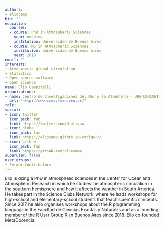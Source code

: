 ```yaml
---
authors:
- eliocamp
bio: ""
education:
  courses:
  - course: PhD in Atmospheric Sciences
    year: ongoing
    institution: Universidad de Buenos Aires
  - course: MS in Atmospheric Sciences
    institution: Universidad de Buenos Aires
    year: 2018
email: ""
interests:
- Atmospheric global circulation
- Statistics
- Open source software
- Open science
name: Elio Campitelli
organizations:
- name: Centro de Investigaciones del Mar y la Atmósfera - UBA-CONICET
  url: "http://www.cima.fcen.uba.ar/"
role:
social:
- icon: twitter
  icon_pack: fab
  link: https://twitter.com/d_olivaw
- icon: globe
  icon_pack: fas
  link: https://eliocamp.github.io/codigo-r/
- icon: github
  icon_pack: fab
  link: https://github.com/eliocamp
superuser: false
user_groups:
- Former Contributors
---
```


Elio is doing a PhD in atmospheric sciences in the Center for Ocean and Atmospheric Research in which he studies the atmospheric circulation in the southern hemisphere and how it affects the weather in South America. He takes part in the Science Clubs Network, where he leads workshops for high-school and elementary-school students that teach scientific concepts. Since 2017 he also organises workshops about the R programming language in the Facultad de Ciencias Exactas y Naturales and as a founding member of the R User Group [R en Buenos Aires](https://renbaires.github.io/) since 2018. Elio co-founded MetaDocencia.
